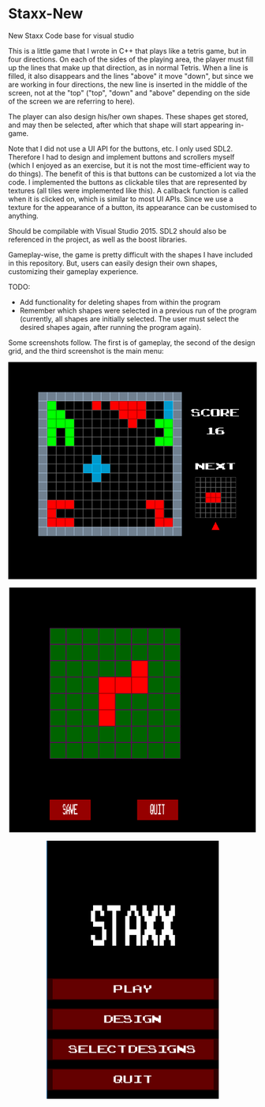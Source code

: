 # Staxx-New
New Staxx Code base for visual studio

This is a little game that I wrote in C++ that plays like a tetris game, but in four directions. On each of the sides of the playing area, the player must fill up the lines that make up that direction, as in normal Tetris. When a line is filled, it also disappears and the lines "above" it move "down", but since we are working in four directions, the new line is inserted in the middle of the screen, not at the "top" ("top", "down" and "above" depending on the side of the screen we are referring to here).

The player can also design his/her own shapes. These shapes get stored, and may then be selected, after which that shape will start appearing in-game.

Note that I did not use a UI API for the buttons, etc. I only used SDL2. Therefore I had to design and implement buttons and scrollers myself (which I enjoyed as an exercise, but it is not the most time-efficient way to do things). The benefit of this is that buttons can be customized a lot via the code. I implemented the buttons as clickable tiles that are represented by textures (all tiles were implemented like this). A callback function is called when it is clicked on, which is similar to most UI APIs. Since we use a texture for the appearance of a button, its appearance can be customised to anything.

Should be compilable with Visual Studio 2015. SDL2 should also be referenced in the project, as well as the boost libraries.

Gameplay-wise, the game is pretty difficult with the shapes I have included in this repository. But, users can easily design their own shapes, customizing their gameplay experience.

TODO:

+ Add functionality for deleting shapes from within the program
+ Remember which shapes were selected in a previous run of the program (currently, all shapes are initially selected. The user must select the desired shapes again, after running the program again).

Some screenshots follow. The first is of gameplay, the second of the design grid, and the third screenshot is the main menu:

<p align="center">
<img src="Game.png" width="650">
</p>

<p align="center">
<img src="Design.png" width="500">
</p>

<p align="center">
<img src="MainMenu.png" width="350">
</p>